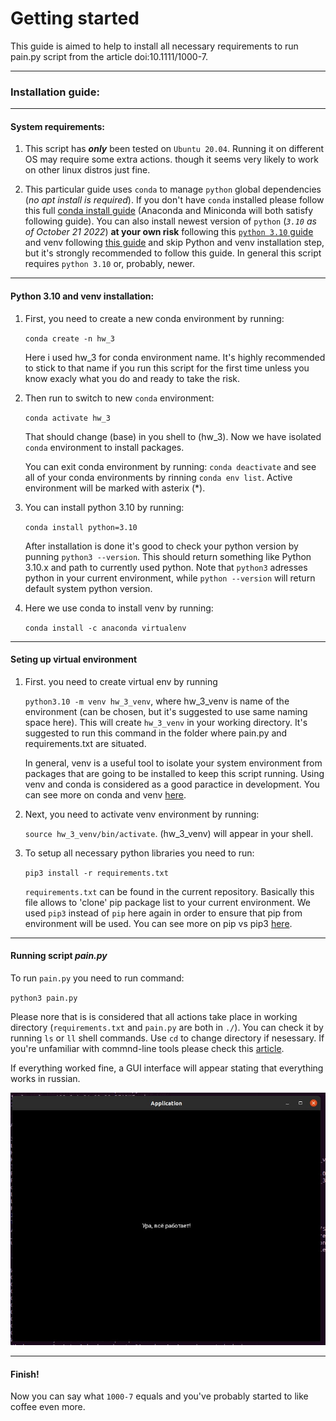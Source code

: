 # **Getting started**

This guide is aimed to help to install all necessary requirements to run pain.py script from the article doi:10.1111/1000-7.
***
### **Installation guide:**
***
#### **System requirements**:

1. This script has ***only*** been tested on `Ubuntu 20.04`. Running it on different OS may require some extra actions. though it seems very likely to work on other linux distros just fine.

2. This particular guide uses `conda` to manage `python` global dependencies (*no apt install is required*). If you don't have `conda` installed please follow this full [conda install guide]('https://docs.conda.io/projects/conda/en/latest/user-guide/install/linux.html') (Anaconda and Miniconda will both satisfy following guide). You can also install newest version of `python` (*`3.10` as of October 21 2022*) **at your own risk** following this [`python 3.10` guide](https://computingforgeeks.com/how-to-install-python-on-ubuntu-linux-system/) and venv following [this guide](https://www.digitalocean.com/community/tutorials/how-to-install-python-3-and-set-up-a-programming-environment-on-ubuntu-20-04-quickstart) and skip Python and venv installation step, but it's strongly recommended to follow this guide. In general this script requires `python 3.10` or, probably, newer.

***

#### **Python 3.10 and venv installation:**

1. First, you need to create a new conda environment by running: 

    `conda create -n hw_3`

    Here i used hw_3 for conda environment name. It's highly recommended to stick to that name if you run this script for the first time unless you know exacly what you do and ready to take the risk.

2. Then run to switch to new `conda` environment:

    `conda activate hw_3`

    That should change (base) in you shell to (hw_3). Now we have isolated `conda` environment to install packages.

    You can exit conda environment by running:
    `conda deactivate` and see all of your conda environments by rinning `conda env list`. Active environment will be marked with asterix (*).
3. You can install python 3.10 by running: 

    `conda install python=3.10`

    After installation is done it's good to check your python version by punning `python3 --version`. This should return something like Python 3.10.x and path to currently used python. Note that `python3` adresses python in your current environment, while `python --version` will return default system python version.

4. Here we use conda to install venv by running: 

    `conda install -c anaconda virtualenv`
    
***

#### **Seting up virtual environment**

1. First. you need to create virtual env by running 

    `python3.10 -m venv hw_3_venv`, where hw_3_venv is name of the environment (can be chosen, but it's suggested to use same naming space here). This will create `hw_3_venv` in your working directory. It's suggested to run this command in the folder where pain.py and requirements.txt are situated.
    
    In general, venv is a useful tool to isolate your system environment from packages that are going to be installed to keep this script running. Using venv and conda is considered as a good paractice in development. You can see more on conda and venv [here](https://towardsdatascience.com/a-guide-to-conda-environments-bc6180fc533).

2. Next, you need to activate venv environment by running:

    `source hw_3_venv/bin/activate`. (hw_3_venv) will appear in your shell.

3. To setup all necessary python libraries you need to run:
    
    `pip3 install -r requirements.txt`

    `requirements.txt` can be found in the current repository. Basically this file allows to 'clone' pip package list to your current environment. We used `pip3` instead of `pip` here again in order to ensure that pip from environment will be used. You can see more on pip vs pip3 [here](https://www.pythonpool.com/pip-vs-pip3/#:~:text=PIP%20is%20a%20soft%20link,be%20installed%20in%20Python%203.).

***

#### **Running script *pain.py***

To run `pain.py` you need to run command:

`python3 pain.py` 

Please nore that is is considered that all actions take place in working directory (`requirements.txt` and `pain.py` are both in `./`). You can check it by running `ls` or `ll` shell commands. Use `cd` to change directory if nesessary. If you're unfamiliar with commnd-line tools please check this [article](https://kinsta.com/blog/linux-commands/).

If everything worked fine, a GUI interface will appear stating that everything works in russian.

![GUI](hooray.jpg)

***
#### **Finish!**

Now you can say what `1000-7` equals and you've probably started to like coffee even more.

